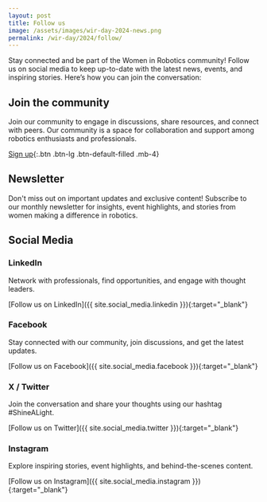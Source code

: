 ```yaml
---
layout: post
title: Follow us
image: /assets/images/wir-day-2024-news.png
permalink: /wir-day/2024/follow/
---
```


Stay connected and be part of the Women in Robotics community! Follow us on social media to keep up-to-date with the latest news, events, and inspiring stories. Here’s how you can join the conversation:

## Join the community

Join our community to engage in discussions, share resources, and connect with peers.  Our community is a space for collaboration and support among robotics enthusiasts and professionals.

[Sign up](/signup/){:.btn .btn-lg .btn-default-filled .mb-4}

## Newsletter

Don't miss out on important updates and exclusive content! Subscribe to our monthly newsletter for insights, event highlights, and stories from women making a difference in robotics.

<div id="custom-substack-embed" class="mb-5"></div>
<script>
    window.CustomSubstackWidget = {
        substackUrl: "womeninrobotics.substack.com",
        placeholder: "example@gmail.com",
        buttonText: "Subscribe",
        theme: "custom",
        colors: {
            primary: "#EB155B",
            input: "#FFFFFF",
            email: "#eeeee",
            text: "#FFFFFF",
        },

        // Go to substackapi.com to unlock custom redirect

    };
</script>
<script src="https://substackapi.com/widget.js" async></script>

## Social Media

### LinkedIn

Network with professionals, find opportunities, and engage with thought leaders.

[Follow us on LinkedIn]({{ site.social_media.linkedin }}){:target="_blank"}

### Facebook

Stay connected with our community, join discussions, and get the latest updates.

[Follow us on Facebook]({{ site.social_media.facebook }}){:target="_blank"}

### X / Twitter

Join the conversation and share your thoughts using our hashtag #ShineALight.

[Follow us on Twitter]({{ site.social_media.twitter }}){:target="_blank"}

### Instagram

Explore inspiring stories, event highlights, and behind-the-scenes content.

[Follow us on Instagram]({{ site.social_media.instagram }}){:target="_blank"}
